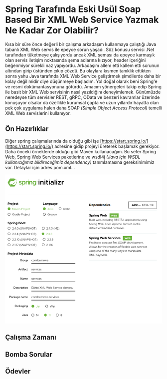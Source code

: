 # Spring Tarafında Eski Usül Soap Based Bir XML Web Service Yazmak Ne Kadar Zor Olabilir?

Kısa bir süre önce değerli bir çalışma arkadaşım kullanmaya çalıştığı Java tabanlı XML Web servis ile epeyce sorun yaşadı. Söz konusu servisi .Net tarafından tüketmeye çalışıyordu ancak XML şeması da epeyce karmaşık olan servis iletişim noktasında şema adlarına kızıyor, header içeriğini beğenmiyor sürekli naz yapıyordu. Arkadaşım allem etti kallem etti sorunun altından girip üstünden çıkıp çözdü. Bu olaylara kısmen tanıklık ettikten sonra yahu Java tarafında XML Web Service geliştirmek şimdilerde daha bir kolay değil midir diye düşünmeye başladım. Yol doğal olarak beni Spring'e ve resmi dokümantasyonuna götürdü. Amacım yönergeleri takip edip Spring ile basit bir XML Web servisinin nasıl yazıldığını deneyimlemek. Günümüzde neredeyse tüm servisler REST, gRPC, OData ve benzeri kavramlar üzerinde konuşuyor olsalar da özellikle kurumsal çapta ve uzun yıllardır hayatta olan pek çok uygulama halen daha SOAP _(Simple Object Access Protocol)_ temelli XML Web servislerini kullanıyor.

## Ön Hazırlıklar

Diğer spring çalışmalarında da olduğu gibi işe [https://start.spring.io/](https://start.spring.io/) adresine gidip projeyi üreterek başlamak gerekiyor. Daha önceki örneklerde olduğu gibi Maven kullanacağım. Bu sefer Spring Web, Spring Web Services paketlerine ve wsdl4j _(Java için WSDL kullanıcığımız bildireceğimiz dependency)_ tanımlamasına gereksinimimiz var. Detaylar için adres pom.xml...

![Screenshot_01.png](./assets/Screenshot_01.png)

## Çalışma Zamanı

## Bomba Sorular

## Ödevler